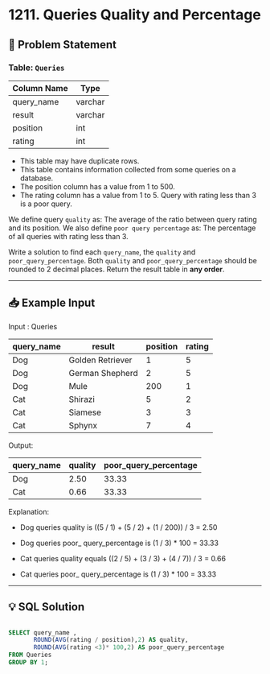 
# 1211. Queries Quality and Percentage

## 📝 Problem Statement

### Table: `Queries`

| Column Name | Type    |
|-------------|---------|
| query_name  | varchar |
| result      | varchar |
| position    | int     |
| rating      | int     |

 - This table may have duplicate rows.
 - This table contains information collected from some queries on a database.
 - The position column has a value from 1 to 500.
 - The rating column has a value from 1 to 5. Query with rating less than 3 is a poor query.
 
 We define query `quality` as:
     The average of the ratio between query rating and its position.
We also define `poor query percentage` as:
     The percentage of all queries with rating less than 3.

Write a solution to find each `query_name`, the `quality` and `poor_query_percentage`.
Both `quality` and `poor_query_percentage` should be rounded to 2 decimal places.
Return the result table in **any order**. 

---

## 📥 Example Input

Input : Queries 

| query_name | result            | position | rating |
|------------|-------------------|----------|--------|
| Dog        | Golden Retriever  | 1        | 5      |
| Dog        | German Shepherd   | 2        | 5      |
| Dog        | Mule              | 200      | 1      |
| Cat        | Shirazi           | 5        | 2      |
| Cat        | Siamese           | 3        | 3      |
| Cat        | Sphynx            | 7        | 4      |

Output: 

| query_name | quality | poor_query_percentage |
|------------|---------|-----------------------|
| Dog        | 2.50    | 33.33                 |
| Cat        | 0.66    | 33.33                 |


Explanation: 
 - Dog queries quality is ((5 / 1) + (5 / 2) + (1 / 200)) / 3 = 2.50
 - Dog queries poor_ query_percentage is (1 / 3) * 100 = 33.33

 - Cat queries quality equals ((2 / 5) + (3 / 3) + (4 / 7)) / 3 = 0.66
 - Cat queries poor_ query_percentage is (1 / 3) * 100 = 33.33

---

## 💡 SQL Solution

```sql

SELECT query_name ,
       ROUND(AVG(rating / position),2) AS quality,
       ROUND(AVG(rating <3)* 100,2) AS poor_query_percentage
FROM Queries
GROUP BY 1;
